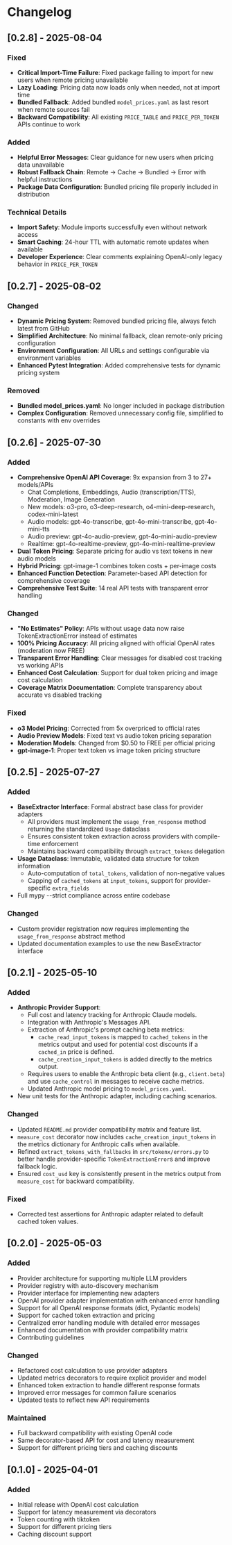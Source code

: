 # Changelog

## [0.2.8] - 2025-08-04

### Fixed
- **Critical Import-Time Failure**: Fixed package failing to import for new users when remote pricing unavailable
- **Lazy Loading**: Pricing data now loads only when needed, not at import time
- **Bundled Fallback**: Added bundled `model_prices.yaml` as last resort when remote sources fail
- **Backward Compatibility**: All existing `PRICE_TABLE` and `PRICE_PER_TOKEN` APIs continue to work

### Added
- **Helpful Error Messages**: Clear guidance for new users when pricing data unavailable
- **Robust Fallback Chain**: Remote → Cache → Bundled → Error with helpful instructions
- **Package Data Configuration**: Bundled pricing file properly included in distribution

### Technical Details
- **Import Safety**: Module imports successfully even without network access
- **Smart Caching**: 24-hour TTL with automatic remote updates when available
- **Developer Experience**: Clear comments explaining OpenAI-only legacy behavior in `PRICE_PER_TOKEN`

## [0.2.7] - 2025-08-02

### Changed
- **Dynamic Pricing System**: Removed bundled pricing file, always fetch latest from GitHub
- **Simplified Architecture**: No minimal fallback, clean remote-only pricing configuration
- **Environment Configuration**: All URLs and settings configurable via environment variables
- **Enhanced Pytest Integration**: Added comprehensive tests for dynamic pricing system

### Removed
- **Bundled model_prices.yaml**: No longer included in package distribution
- **Complex Configuration**: Removed unnecessary config file, simplified to constants with env overrides

## [0.2.6] - 2025-07-30

### Added
- **Comprehensive OpenAI API Coverage**: 9x expansion from 3 to 27+ models/APIs
  - Chat Completions, Embeddings, Audio (transcription/TTS), Moderation, Image Generation
  - New models: o3-pro, o3-deep-research, o4-mini-deep-research, codex-mini-latest
  - Audio models: gpt-4o-transcribe, gpt-4o-mini-transcribe, gpt-4o-mini-tts
  - Audio preview: gpt-4o-audio-preview, gpt-4o-mini-audio-preview
  - Realtime: gpt-4o-realtime-preview, gpt-4o-mini-realtime-preview
- **Dual Token Pricing**: Separate pricing for audio vs text tokens in new audio models
- **Hybrid Pricing**: gpt-image-1 combines token costs + per-image costs
- **Enhanced Function Detection**: Parameter-based API detection for comprehensive coverage
- **Comprehensive Test Suite**: 14 real API tests with transparent error handling

### Changed
- **"No Estimates" Policy**: APIs without usage data now raise TokenExtractionError instead of estimates
- **100% Pricing Accuracy**: All pricing aligned with official OpenAI rates (moderation now FREE)
- **Transparent Error Handling**: Clear messages for disabled cost tracking vs working APIs
- **Enhanced Cost Calculation**: Support for dual token pricing and image cost calculation
- **Coverage Matrix Documentation**: Complete transparency about accurate vs disabled tracking

### Fixed
- **o3 Model Pricing**: Corrected from 5x overpriced to official rates
- **Audio Preview Models**: Fixed text vs audio token pricing separation
- **Moderation Models**: Changed from $0.50 to FREE per official pricing
- **gpt-image-1**: Proper text token vs image token pricing structure

## [0.2.5] - 2025-07-27

### Added
- **BaseExtractor Interface**: Formal abstract base class for provider adapters
  - All providers must implement the `usage_from_response` method returning the standardized `Usage` dataclass
  - Ensures consistent token extraction across providers with compile-time enforcement
  - Maintains backward compatibility through `extract_tokens` delegation
- **Usage Dataclass**: Immutable, validated data structure for token information
  - Auto-computation of `total_tokens`, validation of non-negative values
  - Capping of `cached_tokens` at `input_tokens`, support for provider-specific `extra_fields`
- Full mypy --strict compliance across entire codebase

### Changed
- Custom provider registration now requires implementing the `usage_from_response` abstract method
- Updated documentation examples to use the new BaseExtractor interface

## [0.2.1] - 2025-05-10

### Added
- **Anthropic Provider Support**:
    - Full cost and latency tracking for Anthropic Claude models.
    - Integration with Anthropic's Messages API.
    - Extraction of Anthropic's prompt caching beta metrics:
        - `cache_read_input_tokens` is mapped to `cached_tokens` in the metrics output and used for potential cost discounts if a `cached_in` price is defined.
        - `cache_creation_input_tokens` is added directly to the metrics output.
    - Requires users to enable the Anthropic beta client (e.g., `client.beta`) and use `cache_control` in messages to receive cache metrics.
    - Updated Anthropic model pricing to `model_prices.yaml`.
- New unit tests for the Anthropic adapter, including caching scenarios.

### Changed
- Updated `README.md` provider compatibility matrix and feature list.
- `measure_cost` decorator now includes `cache_creation_input_tokens` in the metrics dictionary for Anthropic calls when available.
- Refined `extract_tokens_with_fallbacks` in `src/tokenx/errors.py` to better handle provider-specific `TokenExtractionError`s and improve fallback logic.
- Ensured `cost_usd` key is consistently present in the metrics output from `measure_cost` for backward compatibility.

### Fixed
- Corrected test assertions for Anthropic adapter related to default cached token values.

## [0.2.0] - 2025-05-03

### Added
- Provider architecture for supporting multiple LLM providers
- Provider registry with auto-discovery mechanism
- Provider interface for implementing new adapters
- OpenAI provider adapter implementation with enhanced error handling
- Support for all OpenAI response formats (dict, Pydantic models)
- Support for cached token extraction and pricing
- Centralized error handling module with detailed error messages
- Enhanced documentation with provider compatibility matrix
- Contributing guidelines

### Changed
- Refactored cost calculation to use provider adapters
- Updated metrics decorators to require explicit provider and model
- Enhanced token extraction to handle different response formats
- Improved error messages for common failure scenarios
- Updated tests to reflect new API requirements

### Maintained
- Full backward compatibility with existing OpenAI code
- Same decorator-based API for cost and latency measurement
- Support for different pricing tiers and caching discounts

## [0.1.0] - 2025-04-01

### Added
- Initial release with OpenAI cost calculation
- Support for latency measurement via decorators
- Token counting with tiktoken
- Support for different pricing tiers
- Caching discount support
